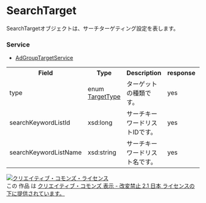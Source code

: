 # SearchTarget
SearchTargetオブジェクトは、サーチターゲティング設定を表します。
### Service
+ [AdGroupTargetService](../services/AdGroupTargetService.md)

<table>
 <tr>
  <th>Field</th>
  <th>Type</th>
  <th>Description</th>
  <th>response</th>
  <th>get</th>
  <th>add</th>
  <th>set</th>
  <th>remove</th>
 <tr>
  <td>type</td>
  <td>enum<br><a href="./TargetType.md">TargetType</a></td>
  <td>ターゲットの種類です。</td>
  <td>yes</td>
  <td>-</td>
  <td>-</td>
  <td>Requirement</td>
  <td>-</td>
 </tr>
  <tr>
  <td>searchKeywordListId</td>
  <td>xsd:long</td>
  <td>サーチキーワードリストIDです。</td>
  <td>yes</td>
  <td>-</td>
  <td>-</td>
  <td>Requirement</td>
  <td>-</td>
 </tr>
  <tr>
  <td>searchKeywordListName</td>
  <td>xsd:string</td>
  <td>サーチキーワードリスト名です。</td>
  <td>yes</td>
  <td>-</td>
  <td>-</td>
  <td>-</td>
  <td>-</td>
 </tr>
</table>

<a rel="license" href="http://creativecommons.org/licenses/by-nd/2.1/jp/"><img alt="クリエイティブ・コモンズ・ライセンス" style="border-width:0" src="https://i.creativecommons.org/l/by-nd/2.1/jp/88x31.png" /></a><br />この 作品 は <a rel="license" href="http://creativecommons.org/licenses/by-nd/2.1/jp/">クリエイティブ・コモンズ 表示 - 改変禁止 2.1 日本 ライセンスの下に提供されています。</a>
